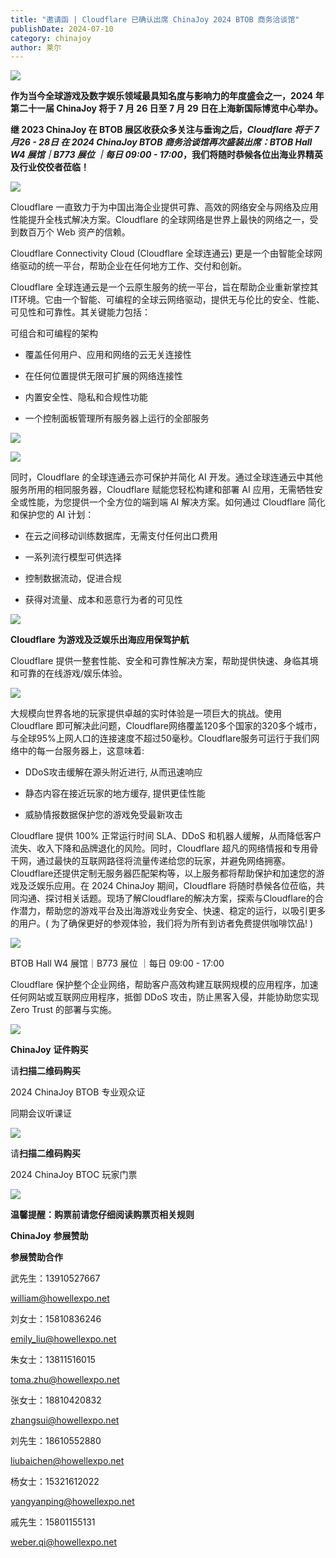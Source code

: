 ```yaml
---
title: "邀请函 | Cloudflare 已确认出席 ChinaJoy 2024 BTOB 商务洽谈馆"
publishDate: 2024-07-10
category: chinajoy
author: 莱尔
---
```


![](https://ec-net-1251389766.cos.ap-shanghai.myqcloud.com/wp-content/uploads/2024/07/20240710232409138.png)

**作为当今全球游戏及数字娱乐领域最具知名度与影响力的年度盛会之一，2024 年第二十一届 ChinaJoy 将于 7 月 26 日至 7 月 29 日在上海新国际博览中心举办。**

**继 2023 ChinaJoy 在 BTOB 展区收获众多关注与垂询之后，_Cloudflare 将于 7月26 - 28日 在 2024 ChinaJoy BTOB 商务洽谈馆再次盛装出席：BTOB Hall W4 展馆｜B773 展位 ｜每日 09:00 - 17:00_，我们将随时恭候各位出海业界精英及行业佼佼者莅临！**

![](https://ec-net-1251389766.cos.ap-shanghai.myqcloud.com/wp-content/uploads/2024/07/20240710232412482.png)

Cloudflare 一直致力于为中国出海企业提供可靠、高效的网络安全与网络及应用性能提升全栈式解决方案。Cloudflare 的全球网络是世界上最快的网络之一，受到数百万个 Web 资产的信赖。

Cloudflare Connectivity Cloud (Cloudflare 全球连通云) 更是一个由智能全球网络驱动的统一平台，帮助企业在任何地方工作、交付和创新。

Cloudflare 全球连通云是一个云原生服务的统一平台，旨在帮助企业重新掌控其IT环境。它由一个智能、可编程的全球云网络驱动，提供无与伦比的安全、性能、可见性和可靠性。其关键能力包括：

可组合和可编程的架构

- 覆盖任何用户、应用和网络的云无关连接性

- 在任何位置提供无限可扩展的网络连接性

- 内置安全性、隐私和合规性功能

- 一个控制面板管理所有服务器上运行的全部服务

![](https://ec-net-1251389766.cos.ap-shanghai.myqcloud.com/wp-content/uploads/2024/07/20240710232415805.png)

![](https://ec-net-1251389766.cos.ap-shanghai.myqcloud.com/wp-content/uploads/2024/07/20240710232505404.png)

  
同时，Cloudflare 的全球连通云亦可保护并简化 AI 开发。通过全球连通云中其他服务所用的相同服务器，Cloudflare 赋能您轻松构建和部署 AI 应用，无需牺牲安全或性能，为您提供一个全方位的端到端 AI 解决方案。如何通过 Cloudflare 简化和保护您的 AI 计划：

- 在云之间移动训练数据库，无需支付任何出口费用

- 一系列流行模型可供选择

- 控制数据流动，促进合规

- 获得对流量、成本和恶意行为者的可见性

![](https://ec-net-1251389766.cos.ap-shanghai.myqcloud.com/wp-content/uploads/2024/07/20240710232508993.png)

**Cloudflare** **为游戏及泛娱乐出海应用保驾护航**

Cloudflare 提供一整套性能、安全和可靠性解决方案，帮助提供快速、身临其境和可靠的在线游戏/娱乐体验。

![](https://ec-net-1251389766.cos.ap-shanghai.myqcloud.com/wp-content/uploads/2024/07/20240710232510452.png)

大规模向世界各地的玩家提供卓越的实时体验是一项巨大的挑战。使用 Cloudflare 即可解决此问题，Cloudflare网络覆盖120多个国家的320多个城市，与全球95%上网人口的连接速度不超过50毫秒。Cloudflare服务可运行于我们网络中的每一台服务器上，这意味着:

- DDoS攻击缓解在源头附近进行, 从而迅速响应

- 静态内容在接近玩家的地方缓存, 提供更佳性能

- 威胁情报数据保护您的游戏免受最新攻击

Cloudflare 提供 100% 正常运行时间 SLA、DDoS 和机器人缓解，从而降低客户流失、收入下降和品牌退化的风险。同时，Cloudflare 超凡的网络情报和专用骨干网，通过最快的互联网路径将流量传递给您的玩家，并避免网络拥塞。Cloudflare还提供定制无服务器匹配架构等，以上服务都将帮助保护和加速您的游戏及泛娱乐应用。在 2024 ChinaJoy 期间，Cloudflare 将随时恭候各位莅临，共同沟通、探讨相关话题。现场了解Cloudflare的解决方案，探索与Cloudflare的合作潜力，帮助您的游戏平台及出海游戏业务安全、快速、稳定的运行，以吸引更多的用户。( 为了确保更好的参观体验，我们将为所有到访者免费提供咖啡饮品! )

![](https://ec-net-1251389766.cos.ap-shanghai.myqcloud.com/wp-content/uploads/2024/07/20240710232525287.png)

BTOB Hall W4 展馆｜B773 展位 ｜每日 09:00 - 17:00

Cloudflare 保护整个企业网络，帮助客户高效构建互联网规模的应用程序，加速任何网站或互联网应用程序，抵御 DDoS 攻击，防止黑客入侵，并能协助您实现 Zero Trust 的部署与实施。  
  

![](https://ec-net-1251389766.cos.ap-shanghai.myqcloud.com/wp-content/uploads/2024/07/20240710232529621-768x1024.png)

**ChinaJoy** **证件购买**

  
请**扫描二维码购买**

2024 ChinaJoy BTOB 专业观众证

同期会议听课证

![](https://ec-net-1251389766.cos.ap-shanghai.myqcloud.com/wp-content/uploads/2024/07/20240710232533232.png)

请**扫描二维码购买**

2024 ChinaJoy BTOC 玩家门票

![](https://ec-net-1251389766.cos.ap-shanghai.myqcloud.com/wp-content/uploads/2024/07/20240710232535609.png)

**温馨提醒：购票前请您仔细阅读购票页相关规则**  
  
  

**ChinaJoy** **参展赞助**

**参展赞助合作**

武先生：13910527667

[william@howellexpo.net](mailto:william@howellexpo.net)

刘女士：15810836246

[emily\_liu@howellexpo.net](mailto:emily_liu@howellexpo.net)

朱女士：13811516015

[toma.zhu@howellexpo.net](mailto:toma.zhu@howellexpo.net)

张女士：18810420832

[zhangsui@howellexpo.net](mailto:zhangsui@howellexpo.net)

刘先生：18610552880

[liubaichen@howellexpo.net](mailto:liubaichen@howellexpo.net)

杨女士：15321612022

[yangyanping@howellexpo.net](mailto:yangyanping@howellexpo.net)

戚先生：15801155131

weber.qi@howellexpo.net
